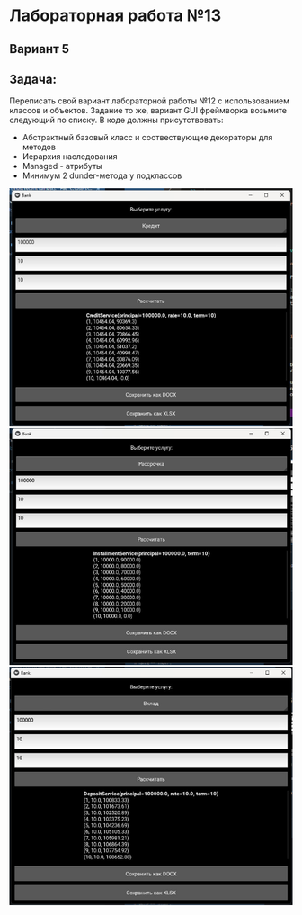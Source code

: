 # Лабораторная работа №13
## Вариант 5
## Задача:
Переписать свой вариант лабораторной работы №12 с использованием классов и объектов. Задание то же, вариант GUI фреймворка возьмите следующий по списку. В коде должны присутствовать:
- Абстрактный базовый класс и соотвествующие декораторы для методов
- Иерархия наследования
- Managed - атрибуты
- Минимум 2 dunder-метода у подклассов

![](1.jpg)
![](2.jpg)
![](3.jpg)
